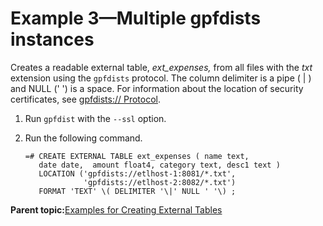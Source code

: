 # Example 3—Multiple gpfdists instances 

Creates a readable external table, *ext\_expenses,* from all files with the *txt* extension using the `gpfdists` protocol. The column delimiter is a pipe \( \| \) and NULL \(' '\) is a space. For information about the location of security certificates, see [gpfdists:// Protocol](g-gpfdists-protocol.html).

1.  Run `gpfdist` with the `--ssl` option.
2.  Run the following command.

    ```
    =# CREATE EXTERNAL TABLE ext_expenses ( name text, 
       date date,  amount float4, category text, desc1 text ) 
       LOCATION ('gpfdists://etlhost-1:8081/*.txt', 
                 'gpfdists://etlhost-2:8082/*.txt')
       FORMAT 'TEXT' \( DELIMITER '\|' NULL ' '\) ;
    
    ```


**Parent topic:**[Examples for Creating External Tables](../external/g-creating-external-tables---examples.html)

